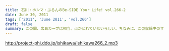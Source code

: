 ```yaml
---
title: 石川・ホンマ・ぶるんのBe-SIDE Your Life! vol.266-2
date: June 30, 2011
tags: ['2011', 'June 2011', 'vol.266']
draft: false
summary: この間、広島カープは相当、点がとれていないらしい。ちなみに、この収録中のザックジャパンも点がとれませんでしたね。NAMAE
---
```


http://project-phi.ddo.jp/ishikawa/ishikawa266_2.mp3